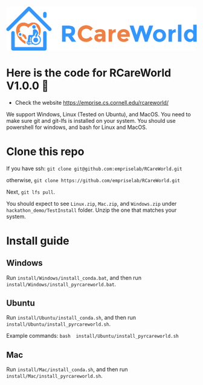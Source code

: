 ![alt text](rcareworld.png)

# Here is the code for RCareWorld V1.0.0 🦾
- Check the website https://emprise.cs.cornell.edu/rcareworld/

We support Windows, Linux (Tested on Ubuntu), and MacOS. You need to make sure git and git-lfs is installed on your system. You should use powershell for windows, 
and bash for Linux and MacOS.
# Clone this repo
If you have ssh:
`git clone git@github.com:empriselab/RCareWorld.git`

otherwise,
`git clone https://github.com/empriselab/RCareWorld.git`

Next, `git lfs pull`.

You should expect to see `Linux.zip`, `Mac.zip`, and `Windows.zip` under `hackathon_demo/TestInstall` folder. Unzip the one that matches your system.


# Install guide
## Windows
Run `install/Windows/install_conda.bat`, and then run `install/Windows/install_pyrcareworld.bat`.
## Ubuntu
Run `install/Ubuntu/install_conda.sh`, and then run `install/Ubuntu/install_pyrcareworld.sh`.

Example commands:
`bash  install/Ubuntu/install_pyrcareworld.sh`

## Mac
Run `install/Mac/install_conda.sh`, and then run `install/Mac/install_pyrcareworld.sh`.